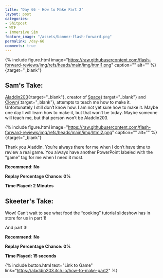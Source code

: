 ```yaml
---
title: "Day 66 - How to Make Part 2"
layout: post
categories:
- Shitpost
- WTF
- Immersive Sim
feature_image: "/assets/banner-flash-forward.png"
permalink: /day-66
comments: true
---
```


{% include figure.html image="https://raw.githubusercontent.com/flash-forward-reviews/img/refs/heads/main/img/htmi1.png" caption="" alt="" %}{:target="_blank"}

## Sam's Take:

[Aladdin203](https://aladdin203.itch.io/){:target="_blank"}, creator of [Space](https://aladdin203.itch.io/party-space){:target="_blank"} and [Clown](https://aladdin203.itch.io/clown){:target="_blank"}, attempts to teach me how to make it. Unfortunately I still don’t know how. I am not yet sure how to make it. Maybe one day I will learn how to make it, but that won’t be today. Maybe someone will teach me, but that person won’t be Aladdin203.

{% include figure.html image="https://raw.githubusercontent.com/flash-forward-reviews/img/refs/heads/main/img/htmi2.png" caption="" alt="" %}{:target="_blank"}

Thank you Aladdin. You’re always there for me when I don’t have time to review a real game. You always have another PowerPoint labeled with the “game” tag for me when I need it most.

**Recommend: No**

**Replay Percentage Chance: 0%**

**Time Played: 2 Minutes**

## Skeeter's Take:

Wow! Can’t wait to see what food the “cooking” tutorial slideshow has in store for us in part 1!

And part 3! 

**Recommend: No** 

**Replay Percentage Chance: 0%**

**Time Played: 15 seconds** 

{% include button.html text="Link to Game" link="https://aladdin203.itch.io/how-to-make-part2" %}